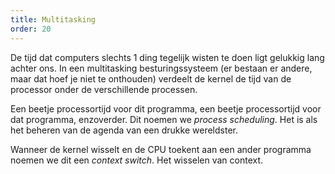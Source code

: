 ```yaml
---
title: Multitasking
order: 20
---
```


De tijd dat computers slechts 1 ding tegelijk wisten te doen ligt gelukkig lang
achter ons. In een multitasking besturingssysteem (er bestaan er andere, maar dat 
hoef je niet te onthouden) verdeelt de kernel de tijd van de processor onder
de verschillende processen.

Een beetje processortijd voor dit programma, een beetje processortijd voor dat programma,
enzoverder. Dit noemen we _process scheduling_. Het is als het beheren van de agenda
van een drukke wereldster.

Wanneer de kernel wisselt en de CPU toekent aan een ander programma noemen we dit
een _context switch_. Het wisselen van context.


